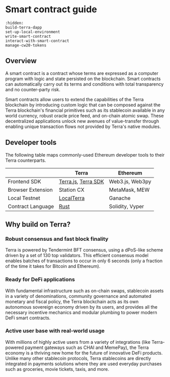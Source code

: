 # Smart contract guide

```{toctree}
:hidden:
build-terra-dapp
set-up-local-environment
write-smart-contract
interact-with-smart-contract
manage-cw20-tokens
```

## Overview

A smart contract is a contract whose terms are expressed as a computer program with logic and state persisted on the blockchain. Smart contracts can automatically carry out its terms and conditions with total transparency and no counter-party risk.

Smart contracts allow users to extend the capabilities of the Terra blockchain by introducing custom logic that can be composed against the Terra blockchain's financial primitives such as its stablecoin available in any world currency, robust oracle price feed, and on-chain atomic swap. These decentralized applications unlock new avenues of value-transfer through enabling unique transaction flows not provided by Terra's native modules.

## Developer tools

The following table maps commonly-used Ethereum developer tools to their Terra counterparts.

|                   | Terra                                                                                                     | Ethereum        |
| ----------------- | --------------------------------------------------------------------------------------------------------- | --------------- |
| Frontend SDK      | [Terra.js](https://terra-money.github.io/terra.js/), [Terra SDK](https://terra-money.github.io/terra.py/) | Web3.js, Web3py |
| Browser Extension | Station CX                                                                                                | MetaMask, MEW   |
| Local Testnet     | [LocalTerra](https://github.com/terra-money/LocalTerra)                                                   | Ganache         |
| Contract Language | [Rust](https://www.rust-lang.org/)                                                                        | Solidity, Vyper |

## Why build on Terra?

### Robust consensus and fast block finality

Terra is powered by Tendermint BFT consensus, using a dPoS-like scheme driven by a set of 130 top validators. This efficient consensus model enables batches of transactions to occur in only 6 seconds (only a fraction of the time it takes for Bitcoin and Ethereum).

### Ready for DeFi applications

With fundamental infrastructure such as on-chain swaps, stablecoin assets in a variety of denominations, community governance and automated monetary and fiscal policy, the Terra blockchain acts as its own autonomous sovereign economy driven by its users, and provides all the necessary incentive mechanics and modular plumbing to power modern DeFi smart contracts.

### Active user base with real-world usage

With millions of highly active users from a variety of integrations (like Terra-powered payment gateways such as CHAI and MemePay), the Terra economy is a thriving new home for the future of innovative DeFi products. Unlike many other stablecoin protocols, Terra stablecoins are directly integrated in payments solutions where they are used everyday purchases such as groceries, movie tickets, taxis, and more.
